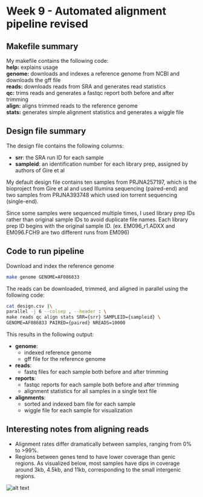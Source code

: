 # Week 9 - Automated alignment pipeline revised

## Makefile summary
My makefile contains the following code:\
**help:** explains usage\
**genome:** downloads and indexes a reference genome from NCBI and downloads the gff file\
**reads:** downloads reads from SRA and generates read statistics\
**qc:** trims reads and generates a fastqc report both before and after trimming\
**align:** aligns trimmed reads to the reference genome\
**stats:** generates simple alignment statistics and generates a wiggle file

## Design file summary
The design file contains the following columns:
- **srr**: the SRA run ID for each sample
- **sampleid**: an identification number for each library prep, assigned by authors of Gire et al

My default design file contains ten samples from PRJNA257197, which is the bioproject from Gire et al and used Illumina sequencing (paired-end) and two samples from PRJNA393748 which used ion torrent sequencing (single-end).

Since some samples were sequenced multiple times, I used library prep IDs rather than original sample IDs to avoid duplicate file names. Each library prep ID begins with the original sample ID. (ex. EM096_r1.ADXX and EM096.FCH9 are two different runs from EM096)

## Code to run pipeline

Download and index the reference genome
```bash
make genome GENOME=AF086833
```

The reads can be downloaded, trimmed, and aligned in parallel using the following code:
```bash
cat design.csv |\
parallel -j 6 --colsep , --header : \
make reads qc align stats SRR={srr} SAMPLEID={sampleid} \
GENOME=AF086833 PAIRED={paired} NREADS=10000
```
This results in the following output:
- **genome**:
  - indexed reference genome
  - gff file for the reference genome
- **reads**:
  - fastq files for each sample both before and after trimming
- **reports**:
  - fastqc reports for each sample both before and after trimming
  - alignment statistics for all samples in a single text file
- **alignments**:
  - sorted and indexed bam file for each sample
  - wiggle file for each sample for visualization

## Interesting notes from aligning reads
- Alignment rates differ dramatically between samples, ranging from 0% to >99%.
- Regions between genes tend to have lower coverage than genic regions. As visualized below, most samples have dips in coverage around 3kb, 4.5kb, and 11kb, corresponding to the small intergenic regions.


![alt text](igv-1.png)